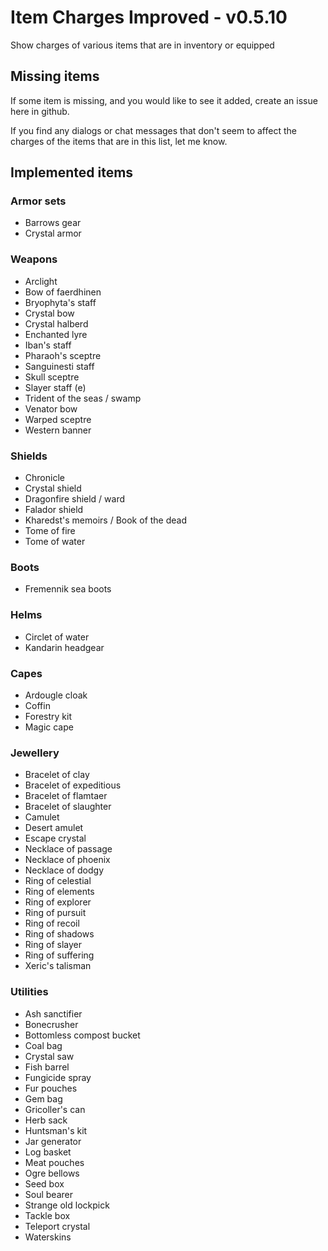 # Item Charges Improved - v0.5.10

Show charges of various items that are in inventory or equipped

## Missing items

If some item is missing, and you would like to see it added, create an issue here in github.

If you find any dialogs or chat messages that don't seem to affect the charges of the items that are in this list, let me know.

## Implemented items

### Armor sets

- Barrows gear
- Crystal armor

### Weapons

- Arclight
- Bow of faerdhinen
- Bryophyta's staff
- Crystal bow
- Crystal halberd
- Enchanted lyre
- Iban's staff
- Pharaoh's sceptre
- Sanguinesti staff
- Skull sceptre
- Slayer staff (e)
- Trident of the seas / swamp
- Venator bow
- Warped sceptre
- Western banner

### Shields

- Chronicle
- Crystal shield
- Dragonfire shield / ward
- Falador shield
- Kharedst's memoirs / Book of the dead
- Tome of fire
- Tome of water

### Boots
- Fremennik sea boots

### Helms

- Circlet of water
- Kandarin headgear

### Capes

- Ardougle cloak
- Coffin
- Forestry kit
- Magic cape

### Jewellery

- Bracelet of clay
- Bracelet of expeditious
- Bracelet of flamtaer
- Bracelet of slaughter
- Camulet
- Desert amulet
- Escape crystal
- Necklace of passage
- Necklace of phoenix
- Necklace of dodgy
- Ring of celestial
- Ring of elements
- Ring of explorer
- Ring of pursuit
- Ring of recoil
- Ring of shadows
- Ring of slayer
- Ring of suffering
- Xeric's talisman

### Utilities

- Ash sanctifier
- Bonecrusher
- Bottomless compost bucket
- Coal bag
- Crystal saw
- Fish barrel
- Fungicide spray
- Fur pouches
- Gem bag
- Gricoller's can
- Herb sack
- Huntsman's kit
- Jar generator
- Log basket
- Meat pouches
- Ogre bellows
- Seed box
- Soul bearer
- Strange old lockpick
- Tackle box
- Teleport crystal
- Waterskins
